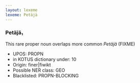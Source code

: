```yaml
---
layout: lexeme
lexeme: Petäjä
---
```


###  Petäjä₁

This rare proper noun overlaps more common *Petäjä* (FIXME)
* UPOS:  PROPN
* in KOTUS dictionary under:  10
* Origin:  finer|fiwikt
* Possible NER class:  GEO
* Blacklisted:  PROPN-BLOCKING

